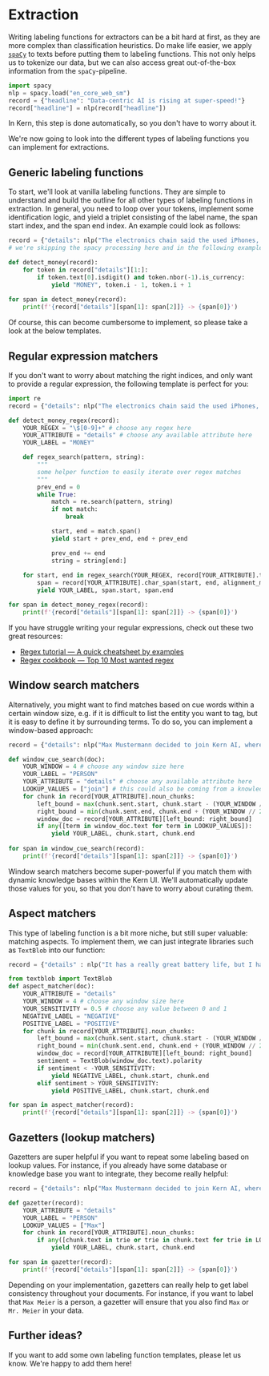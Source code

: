 # Extraction
Writing labeling functions for extractors can be a bit hard at first, as they are more complex than classification heuristics. Do make life easier, we apply [`spaCy`](https://spacy.io/) to texts before putting them to labeling functions. This not only helps us to tokenize our data, but we can also access great out-of-the-box information from the `spaCy`-pipeline.

```python
import spacy
nlp = spacy.load("en_core_web_sm")
record = {"headline": "Data-centric AI is rising at super-speed!"}
record["headline"] = nlp(record["headline"])
```

In Kern, this step is done automatically, so you don't have to worry about it. 

We're now going to look into the different types of labeling functions you can implement for extractions.

## Generic labeling functions
To start, we'll look at vanilla labeling functions. They are simple to understand and build the outline for all other types of labeling functions in extraction. In general, you need to loop over your tokens, implement some identification logic, and yield a triplet consisting of the label name, the span start index, and the span end index. An example could look as follows:

```python
record = {"details": nlp("The electronics chain said the used iPhones, which were returned within 30 days of purchase, are priced at $149 for the model with 8 gigabytes of storage,  while the 16-gigabyte version is $249")}
# we're skipping the spacy processing here and in the following examples

def detect_money(record):
    for token in record["details"][1:]:
        if token.text[0].isdigit() and token.nbor(-1).is_currency:
            yield "MONEY", token.i - 1, token.i + 1
            
for span in detect_money(record):
    print(f'{record["details"][span[1]: span[2]]} -> {span[0]}')
```

Of course, this can become cumbersome to implement, so please take a look at the below templates.

## Regular expression matchers
If you don't want to worry about matching the right indices, and only want to provide a regular expression, the following template is perfect for you:

```python
import re
record = {"details": nlp("The electronics chain said the used iPhones, which were returned within 30 days of purchase, are priced at $149 for the model with 8 gigabytes of storage,  while the 16-gigabyte version is $249")}

def detect_money_regex(record):
    YOUR_REGEX = "\$[0-9]+" # choose any regex here
    YOUR_ATTRIBUTE = "details" # choose any available attribute here
    YOUR_LABEL = "MONEY"

    def regex_search(pattern, string):
        """
        some helper function to easily iterate over regex matches
        """
        prev_end = 0
        while True:
            match = re.search(pattern, string)
            if not match:
                break

            start, end = match.span()
            yield start + prev_end, end + prev_end

            prev_end += end
            string = string[end:]
            
    for start, end in regex_search(YOUR_REGEX, record[YOUR_ATTRIBUTE].text):
        span = record[YOUR_ATTRIBUTE].char_span(start, end, alignment_mode="expand")
        yield YOUR_LABEL, span.start, span.end

for span in detect_money_regex(record):
    print(f'{record["details"][span[1]: span[2]]} -> {span[0]}')
```

If you have struggle writing your regular expressions, check out these two great resources:
- [Regex tutorial — A quick cheatsheet by examples](https://medium.com/factory-mind/regex-tutorial-a-simple-cheatsheet-by-examples-649dc1c3f285)
- [Regex cookbook — Top 10 Most wanted regex](https://medium.com/factory-mind/regex-cookbook-most-wanted-regex-aa721558c3c1)

## Window search matchers
Alternatively, you might want to find matches based on cue words within a certain window size, e.g. if it is difficult to list the entity you want to tag, but it is easy to define it by surrounding terms. To do so, you can implement a window-based approach:

```python
record = {"details": nlp("Max Mustermann decided to join Kern AI, where he wants to build great software.")}

def window_cue_search(doc):
    YOUR_WINDOW = 4 # choose any window size here
    YOUR_LABEL = "PERSON"
    YOUR_ATTRIBUTE = "details" # choose any available attribute here
    LOOKUP_VALUES = ["join"] # this could also be coming from a knowledge base via `import knowledge`
    for chunk in record[YOUR_ATTRIBUTE].noun_chunks:
        left_bound = max(chunk.sent.start, chunk.start - (YOUR_WINDOW // 2) +1)
        right_bound = min(chunk.sent.end, chunk.end + (YOUR_WINDOW // 2) + 1)
        window_doc = record[YOUR_ATTRIBUTE][left_bound: right_bound]
        if any([term in window_doc.text for term in LOOKUP_VALUES]):
            yield YOUR_LABEL, chunk.start, chunk.end
        
for span in window_cue_search(record):
    print(f'{record["details"][span[1]: span[2]]} -> {span[0]}')
```

Window search matchers become super-powerful if you match them with dynamic knowledge bases within the Kern UI. We'll automatically update those values for you, so that you don't have to worry about curating them.

## Aspect matchers
This type of labeling function is a bit more niche, but still super valuable: matching aspects. To implement them, we can just integrate libraries such as `TextBlob` into our function:

```python
record = {"details" : nlp("It has a really great battery life, but I hate the window size...")}

from textblob import TextBlob
def aspect_matcher(doc):
    YOUR_ATTRIBUTE = "details"
    YOUR_WINDOW = 4 # choose any window size here
    YOUR_SENSITIVITY = 0.5 # choose any value between 0 and 1
    NEGATIVE_LABEL = "NEGATIVE"
    POSITIVE_LABEL = "POSITIVE"
    for chunk in record[YOUR_ATTRIBUTE].noun_chunks:
        left_bound = max(chunk.sent.start, chunk.start - (YOUR_WINDOW // 2) +1)
        right_bound = min(chunk.sent.end, chunk.end + (YOUR_WINDOW // 2) + 1)
        window_doc = record[YOUR_ATTRIBUTE][left_bound: right_bound]
        sentiment = TextBlob(window_doc.text).polarity
        if sentiment < -YOUR_SENSITIVITY:
            yield NEGATIVE_LABEL, chunk.start, chunk.end
        elif sentiment > YOUR_SENSITIVITY:
            yield POSITIVE_LABEL, chunk.start, chunk.end

for span in aspect_matcher(record):
    print(f'{record["details"][span[1]: span[2]]} -> {span[0]}')
```

## Gazetters (lookup matchers)
Gazetters are super helpful if you want to repeat some labeling based on lookup values. For instance, if you already have some database or knowledge base you want to integrate, they become really helpful:

```python
record = {"details": nlp("Max Mustermann decided to join Kern AI, where he wants to build great software.")}

def gazetter(record):
    YOUR_ATTRIBUTE = "details"
    YOUR_LABEL = "PERSON"
    LOOKUP_VALUES = ["Max"]
    for chunk in record[YOUR_ATTRIBUTE].noun_chunks:
        if any([chunk.text in trie or trie in chunk.text for trie in LOOKUP_VALUES]):
            yield YOUR_LABEL, chunk.start, chunk.end

for span in gazetter(record):
    print(f'{record["details"][span[1]: span[2]]} -> {span[0]}')
```

Depending on your implementation, gazetters can really help to get label consistency throughout your documents. For instance, if you want to label that `Max Meier` is a person, a gazetter will ensure that you also find `Max` or `Mr. Meier` in your data.

## Further ideas?
If you want to add some own labeling function templates, please let us know. We're happy to add them here!
